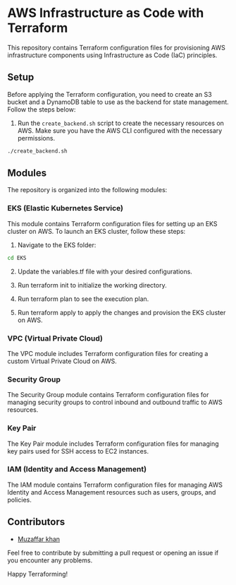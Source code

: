 # AWS Infrastructure as Code with Terraform

This repository contains Terraform configuration files for provisioning AWS infrastructure components using Infrastructure as Code (IaC) principles.

## Setup

Before applying the Terraform configuration, you need to create an S3 bucket and a DynamoDB table to use as the backend for state management. Follow the steps below:

1. Run the `create_backend.sh` script to create the necessary resources on AWS. Make sure you have the AWS CLI configured with the necessary permissions.

```bash
./create_backend.sh
```

## Modules

The repository is organized into the following modules:

### EKS (Elastic Kubernetes Service)

This module contains Terraform configuration files for setting up an EKS cluster on AWS.
To launch an EKS cluster, follow these steps:

1. Navigate to the EKS folder:

```bash
cd EKS
```

2. Update the variables.tf file with your desired configurations.

3. Run terraform init to initialize the working directory.

4. Run terraform plan to see the execution plan.

5. Run terraform apply to apply the changes and provision the EKS cluster on AWS.

### VPC (Virtual Private Cloud)

The VPC module includes Terraform configuration files for creating a custom Virtual Private Cloud on AWS.

### Security Group

The Security Group module contains Terraform configuration files for managing security groups to control inbound and outbound traffic to AWS resources.

### Key Pair

The Key Pair module includes Terraform configuration files for managing key pairs used for SSH access to EC2 instances.

### IAM (Identity and Access Management)

The IAM module contains Terraform configuration files for managing AWS Identity and Access Management resources such as users, groups, and policies.

## Contributors

- [Muzaffar khan](https://github.com/muzafferjoya/sunbird-ed-aws)

Feel free to contribute by submitting a pull request or opening an issue if you encounter any problems.

Happy Terraforming!
